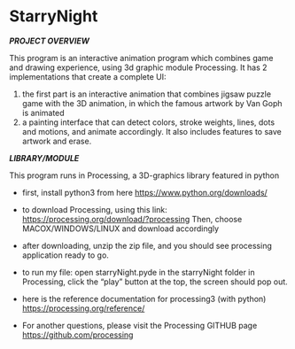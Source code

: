 # StarryNight

***PROJECT OVERVIEW***

This program is an interactive animation program which combines game and drawing experience, using 3d graphic module Processing. It has 2 implementations that create a complete UI:

1. the first part is an interactive animation that combines jigsaw puzzle game with the 3D animation, in which the famous artwork by Van Goph is animated 
2. a painting interface that can detect colors, stroke weights, lines, dots and motions, and animate accordingly. It also includes features to save artwork and erase.


***LIBRARY/MODULE***

This program runs in Processing, a 3D-graphics library featured in python

- first, install python3 from here
  https://www.python.org/downloads/

- to download Processing, using this link: https://processing.org/download/?processing
  Then, choose MACOX/WINDOWS/LINUX and download accordingly

- after downloading, unzip the zip file, and you should see processing application ready to go.

- to run my file: open starryNight.pyde in the starryNight folder in Processing, click the “play” button at the top, the screen should pop out. 

- here is the reference documentation for processing3 (with python)
  https://processing.org/reference/

- For another questions, please visit the Processing GITHUB page
  https://github.com/processing
